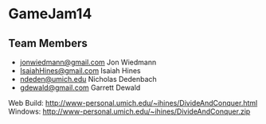 GameJam14
=========


Team Members
------------
* jonwiedmann@gmail.com Jon Wiedmann
* IsaiahHines@gmail.com Isaiah Hines
* ndeden@umich.edu Nicholas Dedenbach
* gdewald@gmail.com Garrett Dewald


Web Build: http://www-personal.umich.edu/~ihines/DivideAndConquer.html
Windows:   http://www-personal.umich.edu/~ihines/DivideAndConquer.zip
